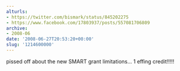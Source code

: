 ```yaml
---
alturls:
- https://twitter.com/bismark/status/845202275
- https://www.facebook.com/17803937/posts/557081706809
archive:
- 2008-06
date: '2008-06-27T20:53:20+00:00'
slug: '1214600000'
---
```


pissed off about the new SMART grant limitations... 1 effing credit!!!!!

